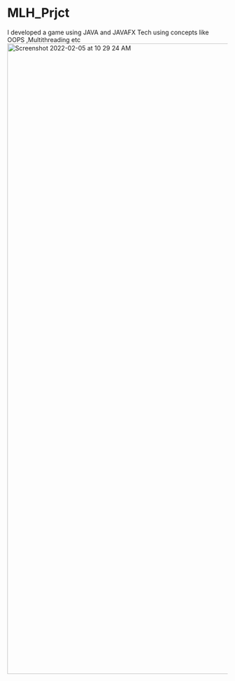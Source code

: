 # MLH_Prjct
I developed a game using JAVA and JAVAFX Tech using concepts like OOPS ,Multithreading etc
<img width="1440" alt="Screenshot 2022-02-05 at 10 29 24 AM" src="https://user-images.githubusercontent.com/88652663/152629491-de3f1ba4-9b4f-41ed-a139-2729c077a009.png">
